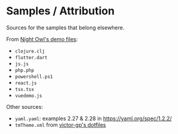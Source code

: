 # Samples / Attribution

Sources for the samples that belong elsewhere.

From [Night Owl's demo files](https://github.com/sdras/night-owl-vscode-theme/tree/main/demo):

- `clojure.clj`
- `flutter.dart`
- `js.js`
- `php.php`
- `powershell.ps1`
- `react.js`
- `tsx.tsx`
- `vuedemo.js`

Other sources:

- `yaml.yaml`: examples 2.27 & 2.28 in <https://yaml.org/spec/1.2.2/>
- `tmTheme.xml` from [victor-gp's dotfiles](https://github.com/victor-gp/dotfiles/blob/main/misc/bat/themes/custom16.tmTheme)
